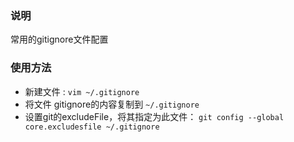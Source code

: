 
### 说明

常用的gitignore文件配置

### 使用方法

+ 新建文件 : ```vim ~/.gitignore```
+ 将文件 gitignore的内容复制到 ```~/.gitignore```
+ 设置git的excludeFile，将其指定为此文件： ```git config --global core.excludesfile ~/.gitignore ```

